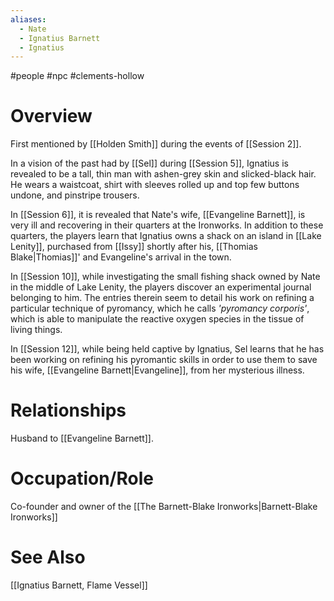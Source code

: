```yaml
---
aliases:
  - Nate
  - Ignatius Barnett
  - Ignatius
---
```

#people #npc #clements-hollow 

# Overview

First mentioned by [[Holden Smith]] during the events of [[Session 2]].

In a vision of the past had by [[Sel]] during [[Session 5]], Ignatius is revealed to be a tall, thin man with ashen-grey skin and slicked-black hair. He wears a waistcoat, shirt with sleeves rolled up and top few buttons undone, and pinstripe trousers.

In [[Session 6]], it is revealed that Nate's wife, [[Evangeline Barnett]], is very ill and recovering in their quarters at the Ironworks. In addition to these quarters, the players learn that Ignatius owns a shack on an island in [[Lake Lenity]], purchased from [[Issy]] shortly after his, [[Thomias Blake|Thomias]]' and Evangeline's arrival in the town.

In [[Session 10]], while investigating the small fishing shack owned by Nate in the middle of Lake Lenity, the players discover an experimental journal belonging to him. The entries therein seem to detail his work on refining a particular technique of pyromancy, which he calls *'pyromancy corporis'*, which is able to manipulate the reactive oxygen species in the tissue of living things.

In [[Session 12]], while being held captive by Ignatius, Sel learns that he has been working on refining his pyromantic skills in order to use them to save his wife, [[Evangeline Barnett|Evangeline]], from her mysterious illness.

# Relationships

Husband to [[Evangeline Barnett]].

# Occupation/Role

Co-founder and owner of the [[The Barnett-Blake Ironworks|Barnett-Blake Ironworks]]

# See Also

[[Ignatius Barnett, Flame Vessel]]